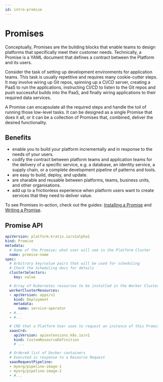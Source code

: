 ```yaml
---
id: intro-promise
---
```


# Promises

Conceptually, Promises are the building blocks that enable teams to design
platforms that specifically meet their customer needs. Technically, a Promise
is a YAML document that defines a contract between the Platform and its users.

Consider the task of setting up development environments for application teams.
This task is usually repetitive and requires many cookie-cutter steps. It may
involve wiring up Git repos, spinning up a CI/CD server, creating a PaaS to run
the applications, instructing CI/CD to listen to the Git repos and push
successful builds into the PaaS, and finally wiring applications to their
required data services.

A Promise can encapsulate all the required steps and handle the toil of running
those low-level tasks. It can be designed as a single Promise that does it all,
or it can be a collection of Promises that, combined, deliver the desired
functionality.

## Benefits

* enable you to build your platform incrementally and in response to the needs
  of your users.
* codify the contract between platform teams and application teams for the
  delivery of a specific service, e.g. a database, an identity service, a
  supply chain, or a complete development pipeline of patterns and tools.
* are easy to build, deploy, and update.
* are sharable and reusable between platforms, teams, business units, and other
  organisations.
* add up to a frictionless experience when platform users want to create
  services that they need to deliver value.

To see Promises in-action, check out the guides: [Installing a
Promise](../../guides/installing-a-promise) and [Writing a
Promise](../../guides/writing-a-promise).


## Promise API

```yaml
apiVersion: platform.kratix.io/v1alpha1
kind: Promise
metadata:
  # Name of the Promise; what user will see in the Platform Cluster
  name: promise-name
spec:
  # Arbitrary key/value pairs that will be used for scheduling
  # Check the Scheduling docs for details
  clusterSelectors:
    key: value

  # Array of Kubernetes resources to be installed in the Worker Clusters
  workerClusterResources:
  - apiVersion: apps/v1
    kind: Deployment
    metadata:
      name: service-operator
  - #...
  - #...

  # CRD that a Platform User uses to request an instance of this Promise
  xaasCrd:
    apiVersion: apiextensions.k8s.io/v1
    kind: CustomResourceDefinition
    # ...

  # Ordered list of Docker containers
  # Executed in response to a Resource Request
  xaasRequestPipeline:
  - myorg/pipeline-image-1
  - myorg/pipeline-image-2
  - #...
```
